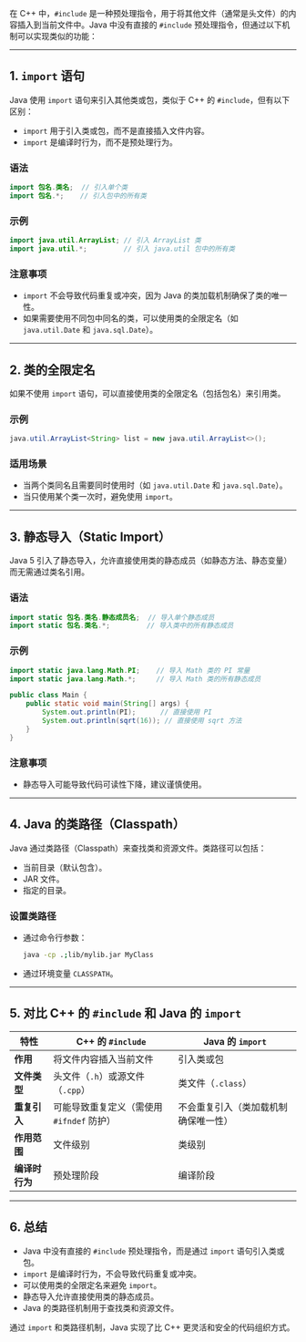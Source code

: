 在 C++ 中，`#include` 是一种预处理指令，用于将其他文件（通常是头文件）的内容插入到当前文件中。Java 中没有直接的 `#include` 预处理指令，但通过以下机制可以实现类似的功能：

---

## 1. **`import` 语句**
Java 使用 `import` 语句来引入其他类或包，类似于 C++ 的 `#include`，但有以下区别：
- `import` 用于引入类或包，而不是直接插入文件内容。
- `import` 是编译时行为，而不是预处理行为。

### 语法
```java
import 包名.类名;  // 引入单个类
import 包名.*;    // 引入包中的所有类
```

### 示例
```java
import java.util.ArrayList; // 引入 ArrayList 类
import java.util.*;         // 引入 java.util 包中的所有类
```

### 注意事项
- `import` 不会导致代码重复或冲突，因为 Java 的类加载机制确保了类的唯一性。
- 如果需要使用不同包中同名的类，可以使用类的全限定名（如 `java.util.Date` 和 `java.sql.Date`）。

---

## 2. **类的全限定名**
如果不使用 `import` 语句，可以直接使用类的全限定名（包括包名）来引用类。

### 示例
```java
java.util.ArrayList<String> list = new java.util.ArrayList<>();
```

### 适用场景
- 当两个类同名且需要同时使用时（如 `java.util.Date` 和 `java.sql.Date`）。
- 当只使用某个类一次时，避免使用 `import`。

---

## 3. **静态导入（Static Import）**
Java 5 引入了静态导入，允许直接使用类的静态成员（如静态方法、静态变量）而无需通过类名引用。

### 语法
```java
import static 包名.类名.静态成员名;  // 导入单个静态成员
import static 包名.类名.*;         // 导入类中的所有静态成员
```

### 示例
```java
import static java.lang.Math.PI;    // 导入 Math 类的 PI 常量
import static java.lang.Math.*;     // 导入 Math 类的所有静态成员

public class Main {
    public static void main(String[] args) {
        System.out.println(PI);      // 直接使用 PI
        System.out.println(sqrt(16)); // 直接使用 sqrt 方法
    }
}
```

### 注意事项
- 静态导入可能导致代码可读性下降，建议谨慎使用。

---

## 4. **Java 的类路径（Classpath）**
Java 通过类路径（Classpath）来查找类和资源文件。类路径可以包括：
- 当前目录（默认包含）。
- JAR 文件。
- 指定的目录。

### 设置类路径
- 通过命令行参数：
  ```bash
  java -cp .;lib/mylib.jar MyClass
  ```
- 通过环境变量 `CLASSPATH`。

---

## 5. **对比 C++ 的 `#include` 和 Java 的 `import`**

| **特性**            | **C++ 的 `#include`**                     | **Java 的 `import`**                     |
|---------------------|------------------------------------------|------------------------------------------|
| **作用**            | 将文件内容插入当前文件                   | 引入类或包                               |
| **文件类型**        | 头文件（`.h`）或源文件（`.cpp`）         | 类文件（`.class`）                       |
| **重复引入**        | 可能导致重复定义（需使用 `#ifndef` 防护）| 不会重复引入（类加载机制确保唯一性）     |
| **作用范围**        | 文件级别                                | 类级别                                   |
| **编译时行为**      | 预处理阶段                              | 编译阶段                                 |

---

## 6. **总结**
- Java 中没有直接的 `#include` 预处理指令，而是通过 `import` 语句引入类或包。
- `import` 是编译时行为，不会导致代码重复或冲突。
- 可以使用类的全限定名来避免 `import`。
- 静态导入允许直接使用类的静态成员。
- Java 的类路径机制用于查找类和资源文件。

通过 `import` 和类路径机制，Java 实现了比 C++ 更灵活和安全的代码组织方式。